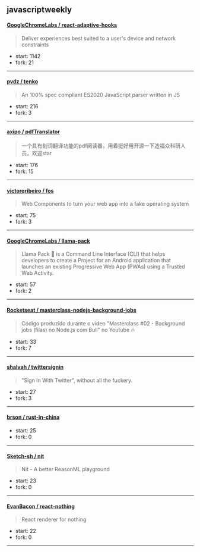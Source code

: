 ## javascriptweekly

#### [GoogleChromeLabs / react-adaptive-hooks](https://github.com/GoogleChromeLabs/react-adaptive-hooks)

> Deliver experiences best suited to a user's device and network constraints

+ start: 1142
+ fork: 21

----


#### [pvdz / tenko](https://github.com/pvdz/tenko)

> An 100% spec compliant ES2020 JavaScript parser written in JS

+ start: 216
+ fork: 3

----


#### [axipo / pdfTranslator](https://github.com/axipo/pdfTranslator)

> 一个具有划词翻译功能的pdf阅读器，用着挺好用开源一下造福众科研人员，欢迎star

+ start: 176
+ fork: 15

----


#### [victorqribeiro / fos](https://github.com/victorqribeiro/fos)

> Web Components to turn your web app into a fake operating system

+ start: 75
+ fork: 3

----


#### [GoogleChromeLabs / llama-pack](https://github.com/GoogleChromeLabs/llama-pack)

> Llama Pack 🦙 is a Command Line Interface (CLI) that helps developers to create a Project for an Android application that launches an existing Progressive Web App (PWAs) using a Trusted Web Activity.

+ start: 57
+ fork: 2

----


#### [Rocketseat / masterclass-nodejs-background-jobs](https://github.com/Rocketseat/masterclass-nodejs-background-jobs)

> Código produzido durante o vídeo "Masterclass #02 - Background jobs (filas) no Node.js com Bull" no Youtube 🔥

+ start: 33
+ fork: 7

----


#### [shalvah / twittersignin](https://github.com/shalvah/twittersignin)

> "Sign In With Twitter", without all the fuckery.

+ start: 27
+ fork: 3

----


#### [brson / rust-in-china](https://github.com/brson/rust-in-china)

> 

+ start: 25
+ fork: 0

----


#### [Sketch-sh / nit](https://github.com/Sketch-sh/nit)

> Nit - A better ReasonML playground

+ start: 23
+ fork: 0

----


#### [EvanBacon / react-nothing](https://github.com/EvanBacon/react-nothing)

> React renderer for nothing

+ start: 22
+ fork: 0

----

